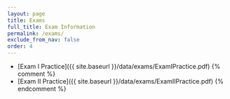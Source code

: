 ```yaml
---
layout: page
title: Exams 
full_title: Exam Information
permalink: /exams/
exclude_from_nav: false
order: 4
---
```


* [Exam I Practice]({{ site.baseurl }}/data/exams/ExamIPractice.pdf)
{% comment %}
* [Exam II Practice]({{ site.baseurl }}/data/exams/ExamIIPractice.pdf)
{% endcomment %}
